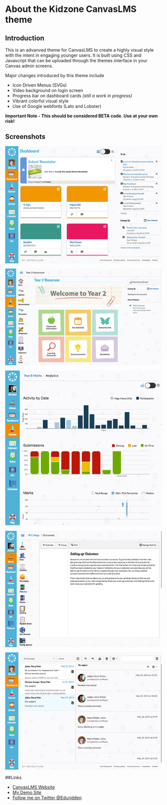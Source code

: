 # About the Kidzone CanvasLMS theme

## Introduction
This is an advanved theme for CanvasLMS to create a highly visual style with the intent in engaging younger users. It is built using CSS and Javascript that can be uploaded through the themes interface in your Canvas admin screens.

Major changes introduced by this theme include
- Icon Driven Menus (SVGs)
- Video background on login screen
- Progress bar on dashboard cards *(still a work in progress)*
- Vibrant colorful visual style
- Use of Google webfonts (Lato and Lobster)

**Important Note - This should be considered BETA code. Use at your own risk!**

## Screenshots
[![Dashboard](/Screenshots/dashboard.png?raw=true)](Dashboard)

[![Course](/Screenshots/Year2_Homeroom.png?raw=true)](Course)

[![Analytics](/Screenshots/analytics.png?raw=true)](Analytics)

[![Administration](/Screenshots/admin.png?raw=true)](Admin)

[![Inbox](/Screenshots/inbox.png?raw=true)](Inbox)

##Links
- [CanvasLMS Website](https://www.canvaslms.com/)
- [My Demo Site](https://julian.instructure.com/)
- [Follow me on Twitter @Eduridden](https://twitter.com/EduRidden)
